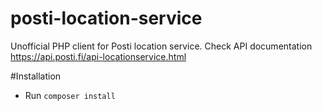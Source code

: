 # posti-location-service
Unofficial PHP client for Posti location service. Check API documentation https://api.posti.fi/api-locationservice.html

#Installation
 - Run <code>composer install</code>